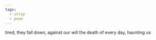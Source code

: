 ```yaml
---
tags:
  - stray
  - poem
---
```

tired, they fall down, against our will
the death of every day, haunting us